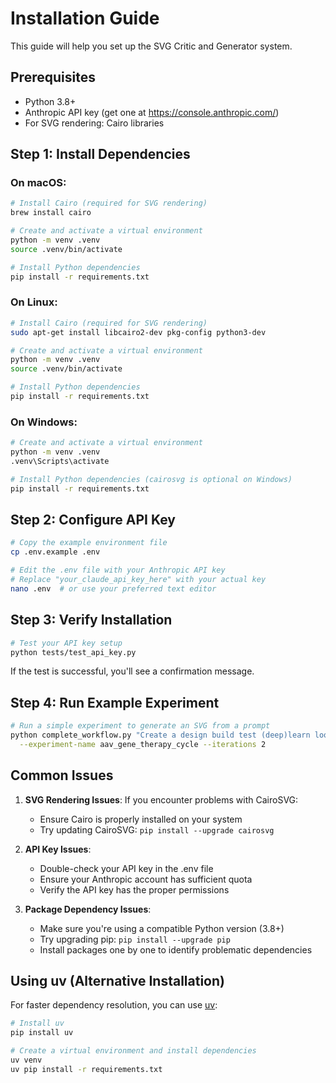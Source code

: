# Installation Guide

This guide will help you set up the SVG Critic and Generator system.

## Prerequisites

- Python 3.8+
- Anthropic API key (get one at https://console.anthropic.com/)
- For SVG rendering: Cairo libraries

## Step 1: Install Dependencies

### On macOS:

```bash
# Install Cairo (required for SVG rendering)
brew install cairo

# Create and activate a virtual environment
python -m venv .venv
source .venv/bin/activate

# Install Python dependencies
pip install -r requirements.txt
```

### On Linux:

```bash
# Install Cairo (required for SVG rendering)
sudo apt-get install libcairo2-dev pkg-config python3-dev

# Create and activate a virtual environment
python -m venv .venv
source .venv/bin/activate

# Install Python dependencies
pip install -r requirements.txt
```

### On Windows:

```bash
# Create and activate a virtual environment
python -m venv .venv
.venv\Scripts\activate

# Install Python dependencies (cairosvg is optional on Windows)
pip install -r requirements.txt
```

## Step 2: Configure API Key

```bash
# Copy the example environment file
cp .env.example .env

# Edit the .env file with your Anthropic API key
# Replace "your_claude_api_key_here" with your actual key
nano .env  # or use your preferred text editor
```

## Step 3: Verify Installation

```bash
# Test your API key setup
python tests/test_api_key.py
```

If the test is successful, you'll see a confirmation message.

## Step 4: Run Example Experiment

```bash
# Run a simple experiment to generate an SVG from a prompt
python complete_workflow.py "Create a design build test (deep)learn loop diagram for AAV/gene therapy" \
  --experiment-name aav_gene_therapy_cycle --iterations 2
```

## Common Issues

1. **SVG Rendering Issues**: If you encounter problems with CairoSVG:
   - Ensure Cairo is properly installed on your system
   - Try updating CairoSVG: `pip install --upgrade cairosvg`

2. **API Key Issues**:
   - Double-check your API key in the .env file
   - Ensure your Anthropic account has sufficient quota
   - Verify the API key has the proper permissions

3. **Package Dependency Issues**:
   - Make sure you're using a compatible Python version (3.8+)
   - Try upgrading pip: `pip install --upgrade pip`
   - Install packages one by one to identify problematic dependencies

## Using uv (Alternative Installation)

For faster dependency resolution, you can use [uv](https://github.com/astral-sh/uv):

```bash
# Install uv
pip install uv

# Create a virtual environment and install dependencies
uv venv
uv pip install -r requirements.txt
```